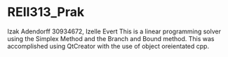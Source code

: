 # REII313_Prak
Izak Adendorff 30934672,
Izelle Evert
This is a linear programming solver using the Simplex Method and the Branch and Bound method. This was accomplished using QtCreator with the use of object oreientated cpp.

